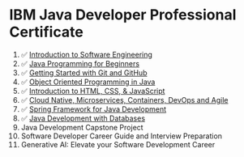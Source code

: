 # IBM Java Developer Professional Certificate

1. ✅ [Introduction to Software Engineering](https://www.coursera.org/account/accomplishments/verify/A00BQVKQIEJV)
2. ✅ [Java Programming for Beginners](https://www.coursera.org/account/accomplishments/verify/CUUNFTHHX9HG)
3. ✅ [Getting Started with Git and GitHub](https://www.coursera.org/account/accomplishments/verify/6UGAOXTYDZOV)
4. ✅ [Object Oriented Programming in Java](https://www.coursera.org/account/accomplishments/verify/E465O0FCO140)
5. ✅ [Introduction to HTML, CSS, & JavaScript](https://www.coursera.org/account/accomplishments/verify/RAMJGZXG0T9A)
6. ✅ [Cloud Native, Microservices, Containers, DevOps and Agile](https://www.coursera.org/account/accomplishments/verify/5KDWWUHAEWTX)
7. ✅ [Spring Framework for Java Development](https://www.coursera.org/account/accomplishments/verify/OG926RLMN605)
8. ✅ [Java Development with Databases](https://www.coursera.org/account/accomplishments/verify/4WHGZPNRHUV1)
9. Java Development Capstone Project
10. Software Developer Career Guide and Interview Preparation
11. Generative AI: Elevate your Software Development Career